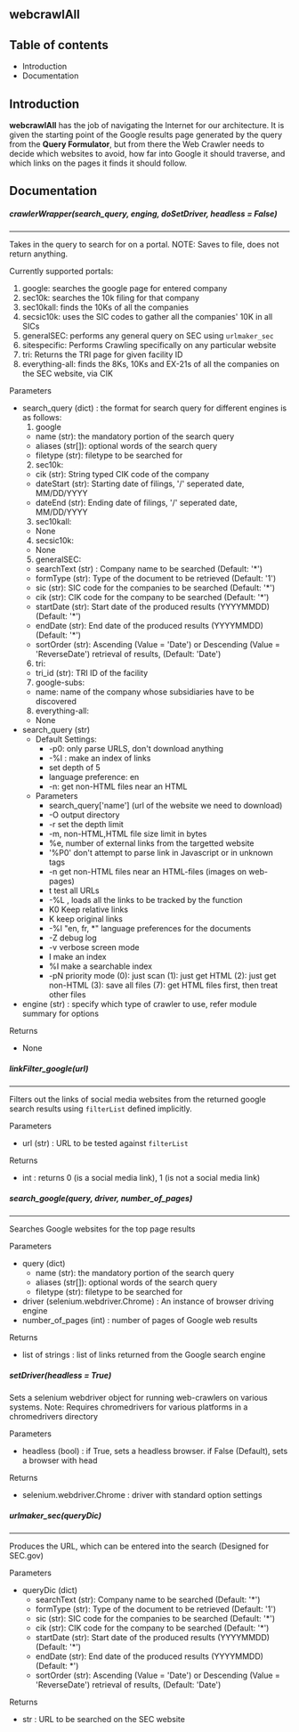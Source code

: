 **webcrawlAll**
----------------------

## Table of contents
* Introduction
* Documentation

## Introduction

**webcrawlAll** has the job of navigating the Internet for our architecture. It is given the starting point of the Google results page generated by the query from the **Query Formulator**, but from there the Web Crawler needs to decide which websites to avoid, how far into Google it should traverse, and which links on the pages it finds it should follow.

## Documentation

##### crawlerWrapper(search_query, enging, doSetDriver, headless = False)
------------

Takes in the query to search for on a portal. NOTE: Saves to file, does not return anything.

Currently supported portals:
  1. google: searches the google page for entered company
  2. sec10k: searches the 10k filing for that company
  3. sec10kall: finds the 10Ks of all the companies
  4. secsic10k: uses the SIC codes to gather all the companies' 10K in all SICs
  5. generalSEC: performs any general query on SEC using `urlmaker_sec`
  6. sitespecific: Performs Crawling specifically on any particular website
  7. tri: Returns the TRI page for given facility ID
  8. everything-all: finds the 8Ks, 10Ks and EX-21s of all the companies on the SEC website, via CIK


Parameters
* search_query (dict) : the format for search query for different engines is as follows:
  1. google
    * name (str): the mandatory portion of the search query
    * aliases (str[]): optional words of the search query
    * filetype (str): filetype to be searched for
  2. sec10k:
    * cik (str): String typed CIK code of the company
    * dateStart (str): Starting date of filings, '/' seperated date, MM/DD/YYYY
    * dateEnd (str): Ending date of filings, '/' seperated date, MM/DD/YYYY
  3. sec10kall:
    * None
  4. secsic10k:
    * None
  5. generalSEC:
    * searchText (str) : Company name to be searched (Default: '\*')
    * formType (str): Type of the document to be retrieved (Default: '1')
    * sic (str): SIC code for the companies to be searched (Default: '\*')
    * cik (str): CIK code for the company to be searched (Default: '\*')
    * startDate (str): Start date of the produced results (YYYYMMDD) (Default: '\*')
    * endDate (str): End date of the produced results (YYYYMMDD) (Default: '\*')
    * sortOrder (str): Ascending (Value = 'Date') or Descending (Value = 'ReverseDate') retrieval of results, (Default: 'Date')
  6. tri:
    * tri_id (str): TRI ID of the facility
  7. google-subs:
    * name: name of the company whose subsidiaries have to be discovered
  8. everything-all:
    * None
* search_query (str)
  * Default Settings:
    * -p0: only parse URLS, don't download anything
    * -%I : make an index of links
    * set depth of 5
    * language preference: en
    * -n: get non-HTML files near an HTML
  * Parameters
    * search_query['name'] (url of the website we need to download)
    * -O output directory
    * -r<number> set the depth limit
    * -m<number>,<number> non-HTML,HTML file size limit in bytes
    * %e<number>, number of external links from the targetted website
    * '%P0' don't attempt to parse link in Javascript or in unknown tags
    * -n get non-HTML files near an HTML-files (images on web-pages)
    * t test all URLs
    * -%L <filename>, loads all the links to be tracked by the function
    * K0 Keep relative links
    * K keep original links
    * -%l "en, fr, \*" language preferences for the documents
    * -Z debug log
    * -v verbose screen mode
    * I make an index
    * %I make a searchable index
    * -pN priority mode (0): just scan (1): just get HTML (2): just get non-HTML (3): save all files (7): get HTML files first, then treat other files
* engine (str) : specify which type of crawler to use, refer module summary for options

Returns
* None

##### linkFilter_google(url)
----------

Filters out the links of social media websites from the returned google search results using `filterList` defined implicitly.

Parameters
* url (str) : URL to be tested against `filterList`

Returns
* int : returns 0 (is a social media link), 1 (is not a social media link)


##### search_google(query, driver, number_of_pages)
------------

Searches Google websites for the top page results

Parameters
* query (dict)
  * name (str): the mandatory portion of the search query
  * aliases (str[]): optional words of the search query
  * filetype (str): filetype to be searched for
* driver (selenium.webdriver.Chrome) : An instance of browser driving engine
* number_of_pages (int) : number of pages of Google web results

Returns
* list of strings : list of links returned from the Google search engine

##### setDriver(headless = True)

Sets a selenium webdriver object for running web-crawlers on various systems. Note: Requires chromedrivers for various platforms in a chromedrivers directory

Parameters
* headless (bool) : if True, sets a headless browser. if False (Default), sets a browser with head

Returns
* selenium.webdriver.Chrome : driver with standard option settings


##### urlmaker_sec(queryDic)
--------

Produces the URL, which can be entered into the search (Designed for SEC.gov)

Parameters
* queryDic (dict)
  * searchText (str): Company name to be searched (Default: '\*')
  * formType (str): Type of the document to be retrieved (Default: '1')
  * sic (str): SIC code for the companies to be searched (Default: '\*')
  * cik (str): CIK code for the company to be searched (Default: '\*')
  * startDate (str): Start date of the produced results (YYYYMMDD) (Default: '\*')
  * endDate (str): End date of the produced results (YYYYMMDD) (Default: \*')
  * sortOrder (str): Ascending (Value = 'Date') or Descending (Value = 'ReverseDate') retrieval of results, (Default: 'Date')

Returns
* str : URL to be searched on the SEC website
